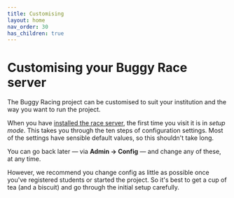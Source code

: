 ```yaml
---
title: Customising
layout: home
nav_order: 30
has_children: true
---
```



# Customising your Buggy Race server

The Buggy Racing project can be customised to suit your institution and the
way you want to run the project.

When you have [installed the race server](../hosting), the first time you visit
it is in _setup mode_. This takes you through the ten steps of configuration settings. Most of the settings have sensible default values, so this shouldn't take long.

You can go back later — via **Admin → Config** — and change any of these, at any time.

However, we recommend you change config as little as possible once you've registered students or started the project. So it's best to get a cup of tea (and a biscuit) and go through the initial setup carefully.
